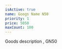 ```yaml
---
isActive: true
name: Googs Name N50
priority: 1
price: 5050
maxCount: 100
---
```


Goods description , GN50